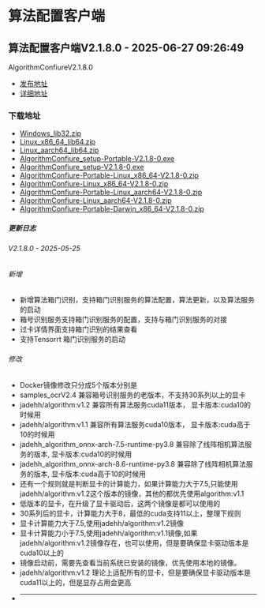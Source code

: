 # 算法配置客户端
## 算法配置客户端V2.1.8.0 - 2025-06-27 09:26:49
AlgorithmConfiureV2.1.8.0
*  [发布地址](https://github.com/jadehh/AlgorithmConfigUI/releases/tag/V2.1.8.0)
*  [详细地址](https://github.com/jadehh/jadehh_file/releases/tag/AlgorithmConfiureV2.1.8.0)
### 下载地址
* [Windows_lib32.zip](https://github.com/jadehh/jadehh_file/releases/download/AlgorithmConfiureV2.1.8.0/Windows_lib32.zip)
* [Linux_x86_64_lib64.zip](https://github.com/jadehh/jadehh_file/releases/download/AlgorithmConfiureV2.1.8.0/Linux_x86_64_lib64.zip)
* [Linux_aarch64_lib64.zip](https://github.com/jadehh/jadehh_file/releases/download/AlgorithmConfiureV2.1.8.0/Linux_aarch64_lib64.zip)
* [AlgorithmConfiure_setup-Portable-V2.1.8-0.exe](https://github.com/jadehh/jadehh_file/releases/download/AlgorithmConfiureV2.1.8.0/AlgorithmConfiure_setup-Portable-V2.1.8-0.exe)
* [AlgorithmConfiure_setup-V2.1.8-0.exe](https://github.com/jadehh/jadehh_file/releases/download/AlgorithmConfiureV2.1.8.0/AlgorithmConfiure_setup-V2.1.8-0.exe)
* [AlgorithmConfiure-Portable-Linux_x86_64-V2.1.8-0.zip](https://github.com/jadehh/jadehh_file/releases/download/AlgorithmConfiureV2.1.8.0/AlgorithmConfiure-Portable-Linux_x86_64-V2.1.8-0.zip)
* [AlgorithmConfiure-Linux_x86_64-V2.1.8-0.zip](https://github.com/jadehh/jadehh_file/releases/download/AlgorithmConfiureV2.1.8.0/AlgorithmConfiure-Linux_x86_64-V2.1.8-0.zip)
* [AlgorithmConfiure-Portable-Linux_aarch64-V2.1.8-0.zip](https://github.com/jadehh/jadehh_file/releases/download/AlgorithmConfiureV2.1.8.0/AlgorithmConfiure-Portable-Linux_aarch64-V2.1.8-0.zip)
* [AlgorithmConfiure-Linux_aarch64-V2.1.8-0.zip](https://github.com/jadehh/jadehh_file/releases/download/AlgorithmConfiureV2.1.8.0/AlgorithmConfiure-Linux_aarch64-V2.1.8-0.zip)
* [AlgorithmConfiure-Portable-Darwin_x86_64-V2.1.8-0.zip](https://github.com/jadehh/jadehh_file/releases/download/AlgorithmConfiureV2.1.8.0/AlgorithmConfiure-Portable-Darwin_x86_64-V2.1.8-0.zip)
##### 更新日志
###### V2.1.8.0 - 2025-05-25
###### 新增
* 新增算法箱门识别，支持箱门识别服务的算法配置，算法更新，以及算法服务的启动
* 箱号识别服务支持箱门识别服务的配置，支持与箱门识别服务的对接
* 过卡详情界面支持箱门识别的结果查看
* 支持Tensorrt 箱门识别服务的启动
###### 修改
* Docker镜像修改只分成5个版本分别是
* samples_ocrV2.4 兼容箱号识别服务的老版本，不支持30系列以上的显卡
* jadehh/algorithm:v1.2  兼容所有算法服务cuda11版本， 显卡版本:cuda10的时候用
* jadehh/algorithm:v1.1  兼容所有算法服务cuda10版本， 显卡版本:cuda高于10的时候用
* jadehh_algorithm_onnx-arch-7.5-runtime-py3.8 兼容除了线阵相机算法服务的版本, 显卡版本:cuda10的时候用
* jadehh_algorithm_onnx-arch-8.6-runtime-py3.8 兼容除了线阵相机算法服务的版本, 显卡版本:cuda高于10的时候用
* 还有一个规则就是判断显卡的计算能力，如果计算能力大于7.5,只能使用jadehh/algorithm:v1.2这个版本的镜像，其他的都优先使用algorithm:v1.1
* 低版本的显卡，在升级了显卡驱动后，这两个镜像是都可以使用的
* 30系列后的显卡，计算能力大于8，最低的cuda支持11以上，整理下规则
* 显卡计算能力大于7.5,使用jadehh/algorithm:v1.2镜像
* 显卡计算能力小于7.5,使用jadehh/algorithm:v1.1镜像,如果jadehh/algorithm:v1.2镜像存在，也可以使用，但是要确保显卡驱动版本是cuda10以上的
* 镜像启动前，需要先查看当前系统已安装的镜像，优先使用本地的镜像。
* jadehh/algorithm:v1.2 理论上适配所有的显卡，但是要确保显卡驱动版本是cuda11以上的，但是显存占用会更高
* ----
